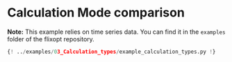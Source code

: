# Calculation Mode comparison
**Note:** This example relies on time series data. You can find it in the `examples` folder of the flixopt repository.
```python
{! ../examples/03_Calculation_types/example_calculation_types.py !}
```
